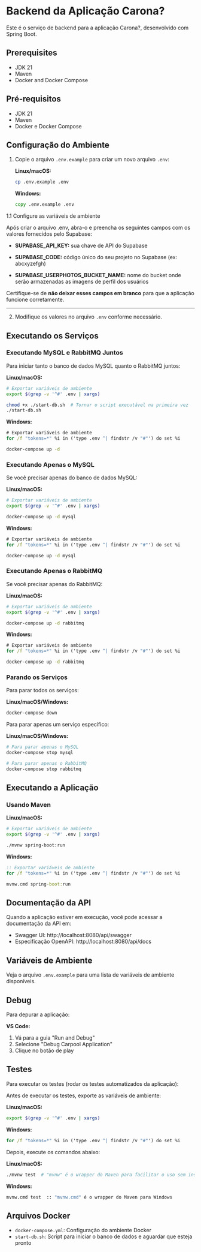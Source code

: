 # Backend da Aplicação Carona?

Este é o serviço de backend para a aplicação Carona?, desenvolvido com Spring Boot.

## Prerequisites

- JDK 21
- Maven
- Docker and Docker Compose

## Pré-requisitos

- JDK 21
- Maven
- Docker e Docker Compose

## Configuração do Ambiente

1. Copie o arquivo `.env.example` para criar um novo arquivo `.env`:

   **Linux/macOS:**
   ```bash
   cp .env.example .env
   ```

   **Windows:**
   ```cmd
   copy .env.example .env
   ```

1.1 Configure as variáveis de ambiente

Após criar o arquivo .env, abra-o e preencha os seguintes campos com os valores fornecidos pelo Supabase:

- **SUPABASE_API_KEY:** sua chave de API do Supabase

- **SUPABASE_CODE:** código único do seu projeto no Supabase (ex: abcxyzefgh)

- **SUPABASE_USERPHOTOS_BUCKET_NAME:** nome do bucket onde serão armazenadas as imagens de perfil dos usuários

Certifique-se de **não deixar esses campos em branco** para que a aplicação funcione corretamente.

---

2. Modifique os valores no arquivo `.env` conforme necessário.

## Executando os Serviços

### Executando MySQL e RabbitMQ Juntos

Para iniciar tanto o banco de dados MySQL quanto o RabbitMQ juntos:

**Linux/macOS:**
```bash
# Exportar variáveis de ambiente
export $(grep -v '^#' .env | xargs)

chmod +x ./start-db.sh  # Tornar o script executável na primeira vez
./start-db.sh
```

**Windows:**
```cmd
# Exportar variáveis de ambiente
for /f "tokens=*" %i in ('type .env ^| findstr /v "#"') do set %i

docker-compose up -d
```

### Executando Apenas o MySQL

Se você precisar apenas do banco de dados MySQL:

**Linux/macOS:**
```bash
# Exportar variáveis de ambiente
export $(grep -v '^#' .env | xargs)

docker-compose up -d mysql
```

**Windows:**
```cmd
# Exportar variáveis de ambiente
for /f "tokens=*" %i in ('type .env ^| findstr /v "#"') do set %i

docker-compose up -d mysql
```

### Executando Apenas o RabbitMQ

Se você precisar apenas do RabbitMQ:

**Linux/macOS:**
```bash
# Exportar variáveis de ambiente
export $(grep -v '^#' .env | xargs)

docker-compose up -d rabbitmq
```

**Windows:**
```cmd
# Exportar variáveis de ambiente
for /f "tokens=*" %i in ('type .env ^| findstr /v "#"') do set %i

docker-compose up -d rabbitmq
```

### Parando os Serviços

Para parar todos os serviços:

**Linux/macOS/Windows:**
```bash
docker-compose down
```

Para parar apenas um serviço específico:

**Linux/macOS/Windows:**
```bash
# Para parar apenas o MySQL
docker-compose stop mysql

# Para parar apenas o RabbitMQ
docker-compose stop rabbitmq
```

## Executando a Aplicação

### Usando Maven

**Linux/macOS:**
```bash
# Exportar variáveis de ambiente
export $(grep -v '^#' .env | xargs)

./mvnw spring-boot:run
```

**Windows:**
```cmd
:: Exportar variáveis de ambiente
for /f "tokens=*" %i in ('type .env ^| findstr /v "#"') do set %i

mvnw.cmd spring-boot:run
```

## Documentação da API

Quando a aplicação estiver em execução, você pode acessar a documentação da API em:

- Swagger UI: http://localhost:8080/api/swagger
- Especificação OpenAPI: http://localhost:8080/api/docs

## Variáveis de Ambiente

Veja o arquivo `.env.example` para uma lista de variáveis de ambiente disponíveis.

## Debug

Para depurar a aplicação:

**VS Code:**
1. Vá para a guia "Run and Debug"
2. Selecione "Debug Carpool Application"
3. Clique no botão de play

## Testes

Para executar os testes (rodar os testes automatizados da aplicação):

Antes de executar os testes, exporte as variáveis de ambiente:

**Linux/macOS:**
```bash
export $(grep -v '^#' .env | xargs)
```

**Windows:**
```cmd
for /f "tokens=*" %i in ('type .env ^| findstr /v "#"') do set %i
```

Depois, execute os comandos abaixo:

**Linux/macOS:**
```bash
./mvnw test  # "mvnw" é o wrapper do Maven para facilitar o uso sem instalação global
```

**Windows:**
```cmd
mvnw.cmd test  :: "mvnw.cmd" é o wrapper do Maven para Windows
```

## Arquivos Docker

- `docker-compose.yml`: Configuração do ambiente Docker
- `start-db.sh`: Script para iniciar o banco de dados e aguardar que esteja pronto
